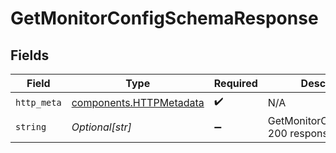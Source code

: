# GetMonitorConfigSchemaResponse


## Fields

| Field                                                              | Type                                                               | Required                                                           | Description                                                        |
| ------------------------------------------------------------------ | ------------------------------------------------------------------ | ------------------------------------------------------------------ | ------------------------------------------------------------------ |
| `http_meta`                                                        | [components.HTTPMetadata](../../models/components/httpmetadata.md) | :heavy_check_mark:                                                 | N/A                                                                |
| `string`                                                           | *Optional[str]*                                                    | :heavy_minus_sign:                                                 | GetMonitorConfigSchema 200 response                                |